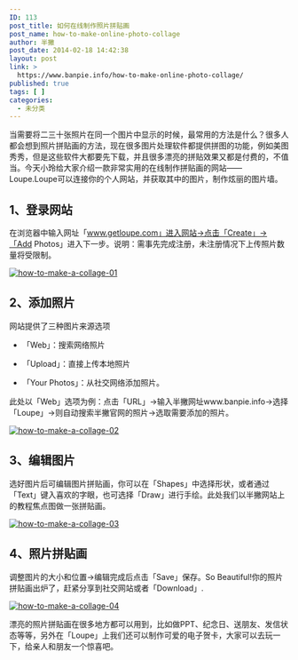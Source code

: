 ```yaml
---
ID: 113
post_title: 如何在线制作照片拼贴画
post_name: how-to-make-online-photo-collage
author: 半撇
post_date: 2014-02-18 14:42:38
layout: post
link: >
  https://www.banpie.info/how-to-make-online-photo-collage/
published: true
tags: [ ]
categories:
  - 未分类
---
```

当需要将二三十张照片在同一个图片中显示的时候，最常用的方法是什么？很多人都会想到照片拼贴画的方法，现在很多图片处理软件都提供拼图的功能，例如美图秀秀，但是这些软件大都要先下载，并且很多漂亮的拼贴效果又都是付费的，不值当。今天小玲给大家介绍一款非常实用的在线制作拼贴画的网站——Loupe.Loupe可以连接你的个人网站，并获取其中的图片，制作炫丽的图片墙。

## 1、登录网站

在浏览器中输入网址「www.getloupe.com」进入网站->点击「Create」->「Add Photos」进入下一步。说明：需事先完成注册，未注册情况下上传照片数量将受限制。

[![how-to-make-a-collage-01][1]][1]

## 2、添加照片

网站提供了三种图片来源选项

*   「Web」：搜索网络照片

*   「Upload」：直接上传本地照片

*   「Your Photos」：从社交网络添加照片。

此处以「Web」选项为例：点击「URL」->输入半撇网址www.banpie.info->选择「Loupe」->则自动搜索半撇官网的照片->选取需要添加的照片。

[![how-to-make-a-collage-02][2]][2]

## 3、编辑图片

选好图片后可编辑图片拼贴画，你可以在「Shapes」中选择形状，或者通过「Text」键入喜欢的字眼，也可选择「Draw」进行手绘。此处我们以半撇网站上的教程焦点图做一张拼贴画。

[![how-to-make-a-collage-03][3]][3]

## 4、照片拼贴画

调整图片的大小和位置->编辑完成后点击「Save」保存。So Beautiful!你的照片拼贴画出炉了，赶紧分享到社交网站或者「Download」.

[![how-to-make-a-collage-04][4]][4]

漂亮的照片拼贴画在很多地方都可以用到，比如做PPT、纪念日、送朋友、发信状态等等，另外在「Loupe」上我们还可以制作可爱的电子贺卡，大家可以去玩一下，给亲人和朋友一个惊喜吧。

 [1]: http://7arnhx.com1.z0.glb.clouddn.com/wp-content/uploads/2014/02/how-to-make-a-collage-01.jpg
 [2]: http://7arnhx.com1.z0.glb.clouddn.com/wp-content/uploads/2014/02/how-to-make-a-collage-02.jpg
 [3]: http://7arnhx.com1.z0.glb.clouddn.com/wp-content/uploads/2014/02/how-to-make-a-collage-03.jpg
 [4]: http://7arnhx.com1.z0.glb.clouddn.com/wp-content/uploads/2014/02/how-to-make-a-collage-04.jpg